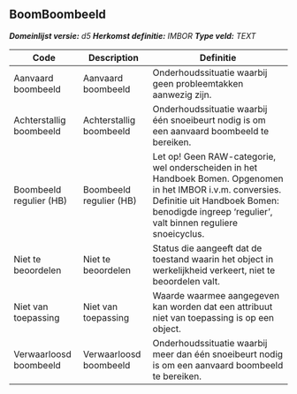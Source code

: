 ﻿## BoomBoombeeld

*__Domeinlijst versie:__ d5*
*__Herkomst definitie:__ IMBOR*
*__Type veld:__ TEXT*

|__Code__ |__Description__ |__Definitie__	|
|	---	|	---	|   ---	| 
| Aanvaard boombeeld | Aanvaard boombeeld | Onderhoudssituatie waarbij geen probleemtakken aanwezig zijn. |
| Achterstallig boombeeld | Achterstallig boombeeld | Onderhoudssituatie waarbij één snoeibeurt nodig is om een aanvaard boombeeld te bereiken. |
| Boombeeld regulier (HB) | Boombeeld regulier (HB) | Let op! Geen RAW-categorie, wel onderscheiden in het Handboek Bomen. Opgenomen in het IMBOR i.v.m. conversies. Definitie uit Handboek Bomen: benodigde ingreep ‘regulier’, valt binnen reguliere snoeicyclus. |
| Niet te beoordelen | Niet te beoordelen | Status die aangeeft dat de toestand waarin het object in werkelijkheid verkeert, niet te beoordelen valt. |
| Niet van toepassing | Niet van toepassing | Waarde waarmee aangegeven kan worden dat een attribuut niet van toepassing is op een object. |
| Verwaarloosd boombeeld | Verwaarloosd boombeeld | Onderhoudssituatie waarbij meer dan één snoeibeurt nodig is om een aanvaard boombeeld te bereiken. |
